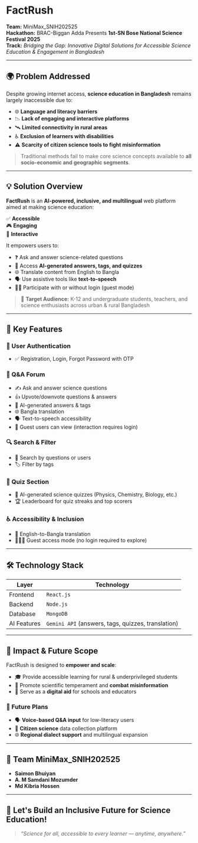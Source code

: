 # FactRush

**Team:** MiniMax_SNIH202525  
**Hackathon:** BRAC-Biggan Adda Presents **1st-SN Bose National Science Festival 2025**  
**Track:** *Bridging the Gap: Innovative Digital Solutions for Accessible Science Education & Engagement in Bangladesh*

---

## 🌍 Problem Addressed

Despite growing internet access, **science education in Bangladesh** remains largely inaccessible due to:

- 🌐 **Language and literacy barriers**
- 📉 **Lack of engaging and interactive platforms**
- 🛰️ **Limited connectivity in rural areas**
- ♿ **Exclusion of learners with disabilities**
- ⚠️ **Scarcity of citizen science tools to fight misinformation**

> Traditional methods fail to make core science concepts available to **all socio-economic and geographic segments**.

---

## 💡 Solution Overview

**FactRush** is an **AI-powered, inclusive, and multilingual** web platform aimed at making science education:

✅ **Accessible**  
🎮 **Engaging**  
🧠 **Interactive**

It empowers users to:

- ❓ Ask and answer science-related questions
- 🤖 Access **AI-generated answers, tags, and quizzes**
- 🌐 Translate content from English to Bangla
- 🗣️ Use assistive tools like **text-to-speech**
- 🧑‍🎓 Participate with or without login (guest mode)

> 🎯 **Target Audience:** K-12 and undergraduate students, teachers, and science enthusiasts across urban & rural Bangladesh

---

## 🔑 Key Features

### 🔐 User Authentication
- ✅ Registration, Login, Forgot Password with OTP

### 🧪 Q&A Forum
- ✍️ Ask and answer science questions
- 👍 Upvote/downvote questions & answers
- 🤖 AI-generated answers & tags
- 🌐 Bangla translation
- 🗣️ Text-to-speech accessibility
- 👀 Guest users can view (interaction requires login)

### 🔍 Search & Filter
- 🔎 Search by questions or users
- 🏷️ Filter by tags

### 🧠 Quiz Section
- 🧪 AI-generated science quizzes (Physics, Chemistry, Biology, etc.)
- 🏆 Leaderboard for quiz streaks and top scorers

### ♿ Accessibility & Inclusion
- 🔄 English-to-Bangla translation
- 🧑‍🤝‍🧑 Guest access mode (no login required to explore)

---

## 🛠️ Technology Stack

| Layer       | Technology                      |
|-------------|----------------------------------|
| Frontend    | `React.js`                      |
| Backend     | `Node.js`                       |
| Database    | `MongoDB`                       |
| AI Features | `Gemini API` (answers, tags, quizzes, translation) |


---

## 🌱 Impact & Future Scope

FactRush is designed to **empower and scale**:

- 🎓 Provide accessible learning for rural & underprivileged students
- 🧠 Promote scientific temperament and **combat misinformation**
- 🏫 Serve as a **digital aid** for schools and educators

### 🔮 Future Plans

- 🗣️ **Voice-based Q&A input** for low-literacy users
- 🧪 **Citizen science** data collection platform
- 🌐 **Regional dialect support** and multilingual expansion


---

## 👥 Team MiniMax_SNIH202525

- **Saimon Bhuiyan**
- **A. M Samdani Mozumder**
- **Md Kibria Hossen**

---

## 📣 Let's Build an Inclusive Future for Science Education!

> *“Science for all, accessible to every learner — anytime, anywhere.”*

